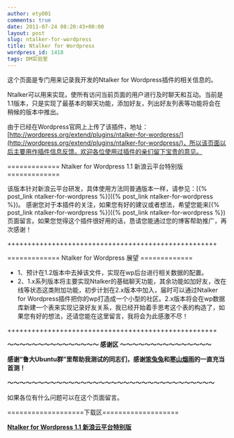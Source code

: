 ```yaml
---
author: ety001
comments: true
date: 2011-07-24 08:20:43+00:00
layout: post
slug: ntalker-for-wordpress
title: Ntalker for Wordpress
wordpress_id: 1418
tags: DM实验室
---
```


这个页面是专门用来记录我开发的Ntalker for Wordpress插件的相关信息的。

Ntalker可以用来实现，使所有访问当前页面的用户进行及时聊天和互动。当前是1.1版本，只是实现了最基本的聊天功能，添加好友，列出好友列表等功能将会在稍候的版本中推出。

由于已经在Wordpress官网上上传了该插件，地址：[http://wordpress.org/extend/plugins/ntalker-for-wordpress/](http://wordpress.org/extend/plugins/ntalker-for-wordpress/)，所以该页面以后主要用作插件信息反馈。欢迎各位使用过插件的亲们留下宝贵的意见。

============= Ntalker for Wordpress 1.1 新浪云平台特别版 =============

该版本针对新浪云平台研发，具体使用方法同普通版本一样，请参见：[{% post_link ntalker-for-wordpress %}]({% post_link ntalker-for-wordpress %})。
感谢您对于本插件的关注，如果您有好的建议或者想法，希望您能来[{% post_link ntalker-for-wordpress %}]({% post_link ntalker-for-wordpress %})页面留言。如果您觉得这个插件很好用的话，恳请您能通过您的博客帮助推广，再次感谢！

++++++++++++++++++++++++++++++++++++++++++++++++++++

============= Ntalker for Wordpress 展望 =============

  * 1、预计在1.2版本中去掉该文件，实现在wp后台进行相关数据的配置。
  * 2、1.x系列版本将主要实现Ntalker的基础聊天功能，其余功能如加好友，改在线等状态这类附加功能，初步计划在2.x版本中加入，届时可以通过Ntalker for Wordpress插件把你的wp打造成一个小型的社区。2.x版本将会在wp数据库新建一个表来实现记录好友关系，我已经开始着手思考这个表的构造了，如果您有好的想法，还请您能在这里留言，我将会为此感激不尽！

++++++++++++++++++++++++++++++++++++++++++++++++++++

**～～～～～～～～～～～～～～～ 感谢区 ～～～～～～～～～～～～～～～**

**感谢“鲁大Ubuntu群”里帮助我测试的同志们，感谢[笨兔兔](http://www.bentutu.com)和[寒山烟雨](http://www.hsyyf.me/)的一直充当首测！**

**～～～～～～～～～～～～～～～～～～～～～～～～～～～～～～～～～～**

如果各位有什么问题可以在这个页面留言。

===================下载区===================

**[Ntalker for Wordpress 1.1 新浪云平台特别版](http://www.domyself.me/download/dmntalker1.1sae.zip)**
